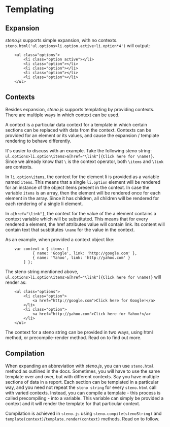 # Templating

## Expansion

*steno.js* supports simple expansion, with no contexts. `steno.html('ul.options>li.option.active+li.option*4')` will output:
````
    <ul class="options">
        <li class="option active"></li>
        <li class="option"></li>
        <li class="option"></li>
        <li class="option"></li>
        <li class="option"></li>
    </ul>
````

## Contexts

Besides expansion, *steno.js* supports templating by providing contexts. There are multiple ways in which context can be used.

A context is a particular data context for a template in which certain sections can be replaced with data from the context. Contexts can be provided for an element or its values, and cause the expansion / template rendering to behave differently.

It's easier to discuss with an example. Take the following steno string: `ul.options>li.option\items>a[href="\link"]{Click here for \name!}`. Since we already know that `\` is the context operator, both `\items` and `\link` are contexts.

In `li.option\items`, the context for the element li is provided as a variable named `items`. This means that a single `li.option` element will be rendered for an instance of the object items present in the context. In case the variable `items` is an array, then the element will be rendered once for each element in the array. Since it has children, all children will be rendered for each rendering of a single li element.

In `a[href="\link"]`, the context for the value of the a element contains a context variable which will be substituted. This means that for every rendered a element, the href attributes value will contain link. Its content will contain text that susbtitutes `\name` for the value in the context.

As an example, when provided a context object like:
````
    var context = { items: [
            { name: 'Google', link: 'http://google.com' },
            { name: 'Yahoo', link: 'http://yahoo.com' }
        ] };
````
The steno string mentioned above, `ul.options>li.option\items>a[href="\link"]{Click here for \name!}` will render as:
````
    <ul class="options">
        <li class="option">
            <a href="http://google.com">Click here for Google!</a>
        </li>
        <li class="option">
            <a href="http://yahoo.com">Click here for Yahoo!</a>
        </li>
    </ul>
````

The context for a steno string can be provided in two ways, using html method, or precompile-render method. Read on to find out more.

## Compilation

When expanding an abbreviation with *steno.js*, you can use `steno.html` method as outlined in the docs. Sometimes, you will have to use the same template over and over, but with different contexts. Say you have multiple sections of data in a report. Each section can be templated in a particular way, and you need not repeat the `steno string` for every `steno.html` call with varied contexts. Instead, you can compile a template - this process is called precompiling - into a variable. This variable can simply be provided a context and it will render the template for that particular context.

Compilation is achieved in `steno.js` using `steno.compile(stenoString)` and `template(context)`/`template.render(context)` methods. Read on to follow.
